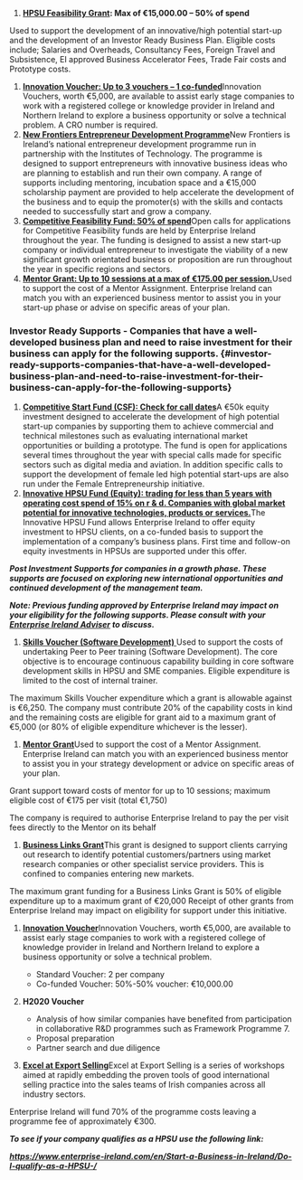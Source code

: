 

1.  [**HPSU Feasibility Grant**](http://www.enterprise-ireland.com/en/Funding-Supports/Company/HPSU-Funding/HPSU-Feasibility-Study-Grant-.html)**: Max of €15,000.00 – 50% of spend**

Used to support the development of an innovative/high potential start-up and the development of an Investor Ready Business Plan. Eligible costs include; Salaries and Overheads, Consultancy Fees, Foreign Travel and Subsistence, EI approved Business Accelerator Fees, Trade Fair costs and Prototype costs.

1.  [**Innovation Voucher: Up to 3 vouchers – 1 co-funded**](http://www.enterprise-ireland.com/en/Funding-Supports/Company/HPSU-Funding/Innovation-Voucher.html)Innovation Vouchers, worth €5,000, are available to assist early stage companies to work with a registered college or knowledge provider in Ireland and Northern Ireland to explore a business opportunity or solve a technical problem. A CRO number is required.
2.  [**New Frontiers Entrepreneur Development Programme**](http://www.enterprise-ireland.com/en/Start-a-Business-in-Ireland/Supports-for-High-Potential-Start-Ups/New-Frontiers-Entrepreneur-Development-Programme.html)New Frontiers is Ireland’s national entrepreneur development programme run in partnership with the Institutes of Technology.  The programme is designed to support entrepreneurs with innovative business ideas who are planning to establish and run their own company.  A range of supports including mentoring, incubation space and a €15,000 scholarship payment are provided to help accelerate the development of the business and to equip the promoter(s) with the skills and contacts needed to successfully start and grow a company.
3.  [**Competitive Feasibility Fund: 50% of spend**](http://www.enterprise-ireland.com/EI_Corporate/en/funding-supports/Company/HPSU-Funding/Competitive-Feasibility-Fund-CFF-.html)Open calls for applications for Competitive Feasibility funds are held by Enterprise Ireland throughout the year. The funding is designed to assist a new start-up company or individual entrepreneur to investigate the viability of a new significant growth orientated business or proposition are run throughout the year in specific regions and sectors.
4.  [**Mentor Grant: Up to 10 sessions at a max of €175.00 per session.**](http://www.enterprise-ireland.com/en/Funding-Supports/Company/HPSU-Funding/Mentor-Grant.html)Used to support the cost of a Mentor Assignment. Enterprise Ireland can match you with an experienced business mentor to assist you in your start-up phase or advise on specific areas of your plan. 

### Investor Ready Supports - Companies that have a well-developed business plan and need to raise investment for their business can apply for the following supports. {#investor-ready-supports-companies-that-have-a-well-developed-business-plan-and-need-to-raise-investment-for-their-business-can-apply-for-the-following-supports}

1.  [**Competitive Start Fund (CSF): Check for call dates**](http://www.enterprise-ireland.com/EI_Corporate/en/funding-supports/Company/HPSU-Funding/Competitive-Start-Fund-CSF-.html)A €50k equity investment designed to accelerate the development of high potential start-up companies by supporting them to achieve commercial and technical milestones such as evaluating international market opportunities or building a prototype.  The fund is open for applications several times throughout the year with special calls made for specific sectors such as digital media and aviation.  In addition specific calls to support the development of female led high potential start-ups are also run under the Female Entrepreneurship initiative.
2.  [**Innovative HPSU Fund (Equity): trading for less than 5 years with operating cost spend of 15% on r & d. Companies with global market potential for innovative technologies, products or services.**](http://www.enterprise-ireland.com/en/Funding-Supports/Company/HPSU-Funding/Innovative-HPSU-fund.html)The Innovative HPSU Fund allows Enterprise Ireland to offer equity investment to HPSU clients, on a co-funded basis to support the implementation of a company’s business plans. First time and follow-on equity investments in HPSUs are supported under this offer.

**_Post Investment Supports for companies in a growth phase. These supports are focused on exploring new international opportunities and continued development of the management team._**

**_Note: Previous funding approved by Enterprise Ireland may impact on your eligibility for the following supports. Please consult with your_ **[**_Enterprise Ireland Adviser_**](http://www.enterprise-ireland.com/en/About-Us/Our-People/DA%20Finder/)** _to discuss._**

1.  [**Skills Voucher (Software Development)** ](http://www.enterprise-ireland.com/EI_Corporate/en/funding-supports/Company/HPSU-Funding/Skills-Voucher-Software-Development.html)Used to support the costs of undertaking Peer to Peer training (Software Development). The core objective is to encourage continuous capability building in core software development skills in HPSU and SME companies. Eligible expenditure is limited to the cost of internal trainer.

The maximum Skills Voucher expenditure which a grant is allowable against is €6,250\. The company must contribute 20% of the capability costs in kind and the remaining costs are eligible for grant aid to a maximum grant of €5,000 (or 80% of eligible expenditure whichever is the lesser).

1.  [**Mentor Grant**](http://www.enterprise-ireland.com/en/Funding-Supports/Company/HPSU-Funding/Mentor-Grant.html)Used to support the cost of a Mentor Assignment. Enterprise Ireland can match you with an experienced business mentor to assist you in your strategy development or advice on specific areas of your plan.

Grant support toward costs of mentor for up to 10 sessions; maximum eligible cost of €175 per visit (total €1,750)

The company is required to authorise Enterprise Ireland to pay the per visit fees directly to the Mentor on its behalf

1.  [**Business Links Grant**](http://www.enterprise-ireland.com/EI_Corporate/en/funding-supports/Company/HPSU-Funding/Business-Links-Grant.html)This grant is designed to support clients carrying out research to identify potential customers/partners using market research companies or other specialist service providers. This is confined to companies entering new markets.

The maximum grant funding for a Business Links Grant is 50% of eligible expenditure up to a maximum grant of €20,000 Receipt of other grants from Enterprise Ireland may impact on eligibility for support under this initiative.

1.  [**Innovation Voucher**](http://www.enterprise-ireland.com/en/Funding-Supports/Company/HPSU-Funding/Innovation-Voucher.html)Innovation Vouchers, worth €5,000, are available to assist early stage companies to work with a registered college of knowledge provider in Ireland and Northern Ireland to explore a business opportunity or solve a technical problem.
    *   Standard Voucher: 2 per company
    *   Co-funded Voucher: 50%-50% voucher: €10,000.00

1.  **H2020 Voucher**
    *   Analysis of how similar companies have benefited from participation in collaborative R&D programmes such as Framework Programme 7.
    *   Proposal preparation
    *   Partner search and due diligence

1.  [**Excel at Export Selling**](http://www.enterprise-ireland.com/en/Funding-Supports/Company/HPSU-Funding/Excel-at-Export-Selling.html)Excel at Export Selling is a series of workshops aimed at rapidly embedding the proven tools of good international selling practice into the sales teams of Irish companies across all industry sectors.

Enterprise Ireland will fund 70% of the programme costs leaving a programme fee of approximately €300.

**_To see if your company qualifies as a HPSU use the following link:_**

**_https://www.enterprise-ireland.com/en/Start-a-Business-in-Ireland/Do-I-qualify-as-a-HPSU-/_**